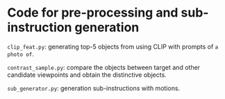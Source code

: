 # Code for pre-processing and sub-instruction generation

`clip_feat.py`: generating top-5 objects from using CLIP with prompts of `a photo of`.

`contrast_sample.py`: compare the objects between target and other candidate viewpoints and obtain the distinctive objects.

`sub_generator.py`: generation sub-instructions with motions.

